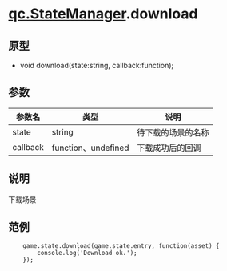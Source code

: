 # [qc.StateManager](README.md).download

## 原型
* void download(state:string, callback:function);

## 参数
| 参数名 | 类型 | 说明 |
| ------------- | ------------- | -------------|
| state | string | 待下载的场景的名称 |
| callback | function、undefined | 下载成功后的回调 |

## 说明
下载场景

## 范例
````
	game.state.download(game.state.entry, function(asset) {
        console.log('Download ok.');
    });
````
